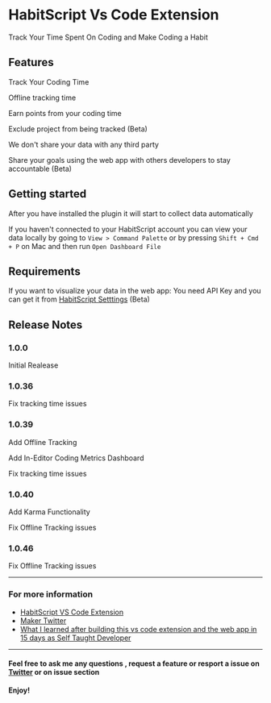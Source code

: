 # HabitScript Vs Code Extension

Track Your Time Spent On Coding and Make Coding a Habit

## Features

Track Your Coding Time

Offline tracking time

Earn points from your coding time

Exclude project from being tracked (Beta)

We don't share your data with any third party 

Share your goals using the web app  with others developers to stay accountable (Beta)

## Getting started

After you have installed the plugin it will start to collect data automatically

If you haven't connected to your HabitScript account you can view your data locally by going to `View > Command Palette` or by pressing `Shift + Cmd + P` on Mac and then run `Open Dashboard File`


## Requirements

If you want to visualize your data in the web app: You need API Key and you can get it from  [HabitScript Setttings](https://habit-script.herokuapp.com/signup) (Beta)


## Release Notes



### 1.0.0

Initial Realease


### 1.0.36

Fix tracking time issues

### 1.0.39

Add Offline Tracking

Add In-Editor Coding Metrics Dashboard

Fix tracking time issues

### 1.0.40

Add Karma Functionality 

Fix Offline Tracking issues

### 1.0.46

Fix Offline Tracking  issues


-----------------------------------------------------------------------------------------------------------

### For more information

* [HabitScript VS Code Extension](https://marketplace.visualstudio.com/items?itemName=IliasHaddad.habitscript)
* [Maker Twitter](https://twitter.com/IliasHaddad3)
* [What I learned after building this vs code extension and the web app in 15 days as Self Taught Developer](https://medium.com/@iliashaddad/what-i-learned-after-building-my-first-product-in-15-days-as-self-taught-developer-ec856e72b05)



-----------------------------------------------------------------------------------------------------------

#### Feel free to ask me any questions , request a feature or resport a issue on [Twitter](https://twitter.com/IliasHaddad3) or on issue section 


**Enjoy!**
